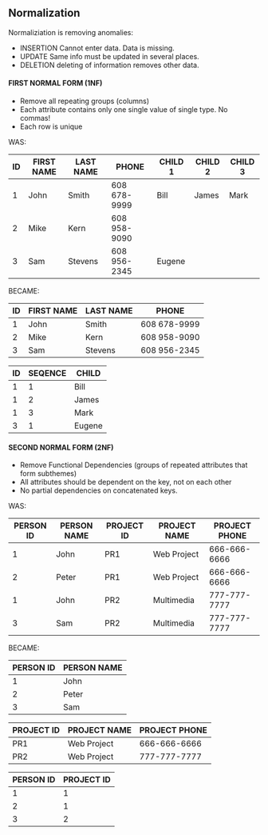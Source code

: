 ## Normalization
Normaliziation is removing anomalies:
- INSERTION Cannot enter data. Data is missing.
- UPDATE Same info must be updated in several places.
- DELETION deleting of information removes other data.

#### FIRST NORMAL FORM (1NF)
-	Remove all repeating groups (columns) 
-	Each attribute contains only one single value of single type. No commas!
-	Each row is unique

WAS:

ID	| FIRST NAME |	LAST NAME |	PHONE |	CHILD 1	| CHILD 2 |	CHILD 3
--- | --- | --- | --- | --- | --- | --- |
1 |	John |	Smith |	608 678-9999 |	Bill |	James |	Mark
2	| Mike	|Kern	|608 958-9090| | |			
3	| Sam	|Stevens	|608 956-2345	|Eugene | | 	

BECAME:

ID|	FIRST NAME|	LAST NAME|	PHONE
--- | --- | --- | --- 
1	|John	|Smith	|608 678-9999
2	|Mike	|Kern|	608 958-9090
3	|Sam|	Stevens|	608 956-2345

ID|	SEQENCE	|CHILD
--- | --- | --- 
1	|1	|Bill
1	|2	|James
1	|3	|Mark
3	|1	|Eugene

#### SECOND NORMAL FORM (2NF)
-	Remove Functional Dependencies (groups of repeated attributes that form subthemes)
-	All attributes should be dependent on the key, not on each other
-	No partial dependencies on concatenated keys.

WAS:

PERSON ID	|PERSON NAME	|PROJECT ID	|PROJECT NAME	|PROJECT PHONE
--- | --- | --- | --- | --- 
1	|John	|PR1	|Web Project	|666-666-6666
2	|Peter	|PR1	|Web Project	|666-666-6666
1	|John	|PR2	|Multimedia	|777-777-7777
3	|Sam	|PR2	|Multimedia	|777-777-7777

BECAME:

PERSON ID	| PERSON NAME
--- | ---
1	| John
2	| Peter
3	| Sam

PROJECT ID	| PROJECT NAME	| PROJECT PHONE
--- | --- | ---
PR1	|Web Project	|666-666-6666
PR2	|Web Project	|777-777-7777

PERSON ID	| PROJECT ID
--- | ---
1	|1
2	|1
3	|2
